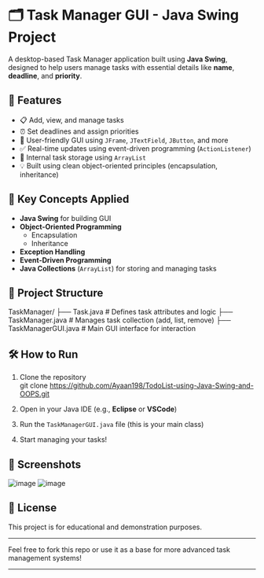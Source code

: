 # 🗂️ Task Manager GUI - Java Swing Project

A desktop-based Task Manager application built using **Java Swing**, designed to help users manage tasks with essential details like **name**, **deadline**, and **priority**.

## 🚀 Features

- 📋 Add, view, and manage tasks
- ⏰ Set deadlines and assign priorities
- 🎨 User-friendly GUI using `JFrame`, `JTextField`, `JButton`, and more
- ✅ Real-time updates using event-driven programming (`ActionListener`)
- 🔁 Internal task storage using `ArrayList`
- 💡 Built using clean object-oriented principles (encapsulation, inheritance)

## 🧠 Key Concepts Applied

- **Java Swing** for building GUI
- **Object-Oriented Programming**  
  - Encapsulation  
  - Inheritance  
- **Exception Handling**
- **Event-Driven Programming**
- **Java Collections** (`ArrayList`) for storing and managing tasks

## 📂 Project Structure
TaskManager/
├── Task.java # Defines task attributes and logic
├── TaskManager.java # Manages task collection (add, list, remove)
├── TaskManagerGUI.java # Main GUI interface for interaction


## 🛠️ How to Run

1. Clone the repository  
git clone https://github.com/Ayaan198/TodoList-using-Java-Swing-and-OOPS.git

2. Open in your Java IDE (e.g., **Eclipse** or **VSCode**)

3. Run the `TaskManagerGUI.java` file (this is your main class)

4. Start managing your tasks!

## 📸 Screenshots 

![image](https://github.com/user-attachments/assets/643b03e5-a878-4008-a07e-caabad6f207a)   ![image](https://github.com/user-attachments/assets/fca9c5a6-8e1e-4fff-af3e-d3baa90d3792)


## 🧾 License

This project is for educational and demonstration purposes.

---

Feel free to fork this repo or use it as a base for more advanced task management systems!

---


